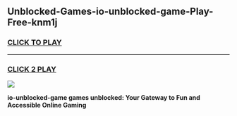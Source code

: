 
## Unblocked-Games-io-unblocked-game-Play-Free-knm1j
<h3>
<a href="https://premium76.site?title=io-unblocked-game&ref=10A">CLICK TO PLAY</a></h3>
<hr>

<h3>
<a href="https://premium76.site?title=io-unblocked-game&ref=10A">CLICK 2 PLAY</a>
  
</h3>

<a href="https://premium76.site?title=io-unblocked-game&ref=10A"><img src="https://clearcache.store/games.png"></a>


**io-unblocked-game games unblocked: Your Gateway to Fun and Accessible Online Gaming**
